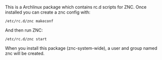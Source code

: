 This is a Archlinux package which contains rc.d scripts for ZNC. Once installed you can create a znc config with:

    /etc/rc.d/znc makeconf

And then run ZNC:

    /etc/rc.d/znc start

When you install this package (znc-system-wide), a user and group named znc will be created.

